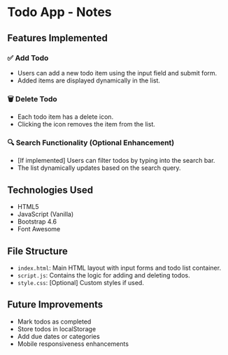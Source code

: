 # Todo App - Notes

## Features Implemented

### ✅ Add Todo
- Users can add a new todo item using the input field and submit form.
- Added items are displayed dynamically in the list.

### 🗑️ Delete Todo
- Each todo item has a delete icon.
- Clicking the icon removes the item from the list.

### 🔍 Search Functionality (Optional Enhancement)
- [If implemented] Users can filter todos by typing into the search bar.
- The list dynamically updates based on the search query.

## Technologies Used
- HTML5
- JavaScript (Vanilla)
- Bootstrap 4.6
- Font Awesome

## File Structure
- `index.html`: Main HTML layout with input forms and todo list container.
- `script.js`: Contains the logic for adding and deleting todos.
- `style.css`: [Optional] Custom styles if used.

## Future Improvements
- Mark todos as completed
- Store todos in localStorage
- Add due dates or categories
- Mobile responsiveness enhancements

